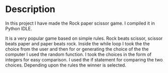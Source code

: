 # Description
In this project I have made the Rock paper scissor game. I compiled it in Python IDLE. 

It is a very popular game based on simple rules. Rock beats scissor, scissor beats paper
and paper beats rock.
Inside the while loop I took the the choice from the user and then for or generating the choice of 
the the computer I used the random function. I took the choices in the form of integers for easy comparison.
I used the if statement for comparing the two choices. Depending upon the rules the winner is selected. 

